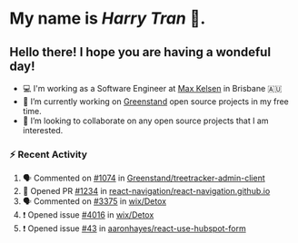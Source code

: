#  My name is  *Harry Tran* 👋.
## Hello there! I hope you are having a wondeful day! 

- 💻 I'm working as a Software Engineer at [Max Kelsen](https://maxkelsen.com/) in Brisbane 🇦🇺
- 🌱 I’m currently working on [Greenstand](https://github.com/Greenstand) open source projects in my free time.
- 👯 I’m looking to collaborate on any open source projects that I am interested.

### :zap: Recent Activity
<!--START_SECTION:activity-->
1. 🗣 Commented on [#1074](https://github.com/Greenstand/treetracker-admin-client/issues/1074) in [Greenstand/treetracker-admin-client](https://github.com/Greenstand/treetracker-admin-client)
2. 💪 Opened PR [#1234](https://github.com/react-navigation/react-navigation.github.io/pull/1234) in [react-navigation/react-navigation.github.io](https://github.com/react-navigation/react-navigation.github.io)
3. 🗣 Commented on [#3375](https://github.com/wix/Detox/issues/3375) in [wix/Detox](https://github.com/wix/Detox)
4. ❗️ Opened issue [#4016](https://github.com/wix/Detox/issues/4016) in [wix/Detox](https://github.com/wix/Detox)
5. ❗️ Opened issue [#43](https://github.com/aaronhayes/react-use-hubspot-form/issues/43) in [aaronhayes/react-use-hubspot-form](https://github.com/aaronhayes/react-use-hubspot-form)
<!--END_SECTION:activity-->

<!--

Here are some ideas to get you started:

- 🔭 I’m currently working on ...
- 🌱 I’m currently learning ...
- 👯 I’m looking to collaborate on ...
- 🤔 I’m looking for help with ...
- 💬 Ask me about ...
- 📫 How to reach me: ...
- 😄 Pronouns: ...
- ⚡ Fun fact: ...
# title 1
## title 2
### title 3
#### title 4
##### title 5
###### title 6

Text that is **bold**, *italic* and ~~strikethrough~~

* [ ] Item 2
   * [x] Sub Item 2b
* [ ] Item 1

1. Item 1
   1. Item 1
1. Item 2

| Column 1 | Column 2 | Column 3 |
| :--- | :---: | ---: |
| Row 1a | Row 1b | Row 1c |
| Row 2a | Row 2b | Row 2c |

This is a [link](https://mlh.io)

this is inline `code`, here is a block of code below 👇

```ts
const name: string = 'Eddie Jaoude';

// log name
console.log(name);
```

> I am a quote to give context

I am normal text talking about the above quote ☝️ 
-->
